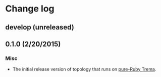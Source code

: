# Change log

## develop (unreleased)


## 0.1.0 (2/20/2015)
### Misc
* The initial release version of topology that runs on [pure-Ruby Trema](https://github.com/trema/trema_ruby).
